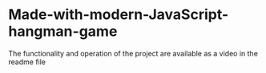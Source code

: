 # Made-with-modern-JavaScript-hangman-game
The functionality and operation of the project are available as a video in the readme file
